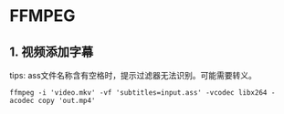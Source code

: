 FFMPEG
======

## 1. 视频添加字幕

tips: ass文件名称含有空格时，提示过滤器无法识别。可能需要转义。

```shell
ffmpeg -i 'video.mkv' -vf 'subtitles=input.ass' -vcodec libx264 -acodec copy 'out.mp4'
```


